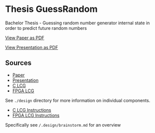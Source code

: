 # Thesis GuessRandom

Bachelor Thesis - Guessing random number generator
internal state in order to predict future random numbers

[View Paper as PDF](https://thesis-guessrandom.netlify.app/thesis-guessrandom.pdf)

[View Presentation as PDF](https://thesis-guessrandom.netlify.app/thesis-guessrandom-presentation.pdf)

## Sources

* [Paper](./paper/guessrandom.tex)
* [Presentation](./present/present.tex)
* [C LCG](./c_lcg/src/c_lcg.c)
* [FPGA LCG](./fpga_lcg/src/lcg.v)


See `./design` directory for more information on individual components.

* [C LCG Instructions](./design/c_lcg.md)
* [FPGA LCG Instructions](./design/fpga_lcg.md)

Specifically see `/.design/brainstorm.md` for an overview
